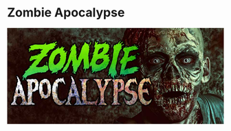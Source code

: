 # Zombie Apocalypse

<img src="https://github.com/jayceazua/herd_immunity/blob/master/zombie-apocalypse.jpg" />
